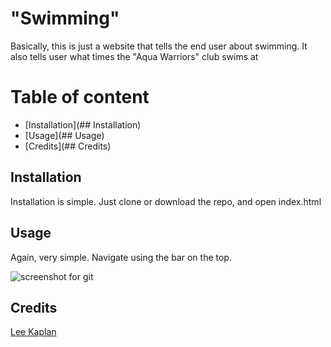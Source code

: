 # "Swimming"

Basically, this is just a website that tells the end user about swimming.
It also tells user what times the "Aqua Warriors" club swims at

# Table of content
- [Installation](## Installation)
- [Usage](## Usage)
- [Credits](## Credits)

## Installation

Installation is simple. Just clone or download the repo, and open index.html


## Usage

Again, very simple.
Navigate using the bar on the top.

![screenshot for git](https://user-images.githubusercontent.com/84854167/120921614-d5ee8380-c6c4-11eb-8a1c-1f5febd3f5d5.PNG)


## Credits

[Lee Kaplan](https://github.com/that-guy-lee)
